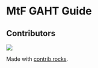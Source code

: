 # MtF GAHT Guide

## Contributors
<a href="https://github.com/BBleae/hrt-book/graphs/contributors">
  <img src="https://contrib.rocks/image?repo=BBleae/hrt-book&max=50&anon=1" />
</a>

Made with [contrib.rocks](https://contrib.rocks).
